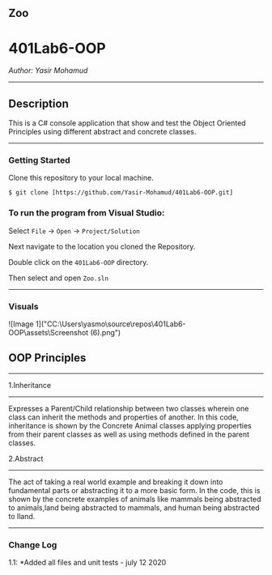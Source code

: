 
## Zoo
# 401Lab6-OOP

*Author: Yasir Mohamud*

----

## Description
This is a C# console application that show and test the Object Oriented Principles using different abstract and concrete classes.

---

### Getting Started
Clone this repository to your local machine.

```
$ git clone [https://github.com/Yasir-Mohamud/401Lab6-OOP.git]
```

### To run the program from Visual Studio:
Select ```File``` -> ```Open``` -> ```Project/Solution```

Next navigate to the location you cloned the Repository.

Double click on the ```401Lab6-OOP``` directory.

Then select and open ```Zoo.sln```

---

### Visuals
![Image 1]("CC:\Users\yasmo\source\repos\401Lab6-OOP\assets\Screenshot (6).png")
## OOP Principles
---------------

1.Inheritance

-----------

Expresses a Parent/Child relationship between two classes wherein one class can inherit the methods and properties of another. 
In this code, inheritance is shown by the Concrete Animal classes applying properties from their parent classes as well as using methods defined in the parent classes.

2.Abstract

--------
The act of taking a real world example and breaking it down into fundamental parts or abstracting it to a more basic form. 
In the code, this is shown by the concrete examples of animals like mammals being abstracted to animals,land being abstracted to mammals, and human being abstracted to lland.

---

### Change Log
1.1: *Added all files and unit tests - july 12 2020


